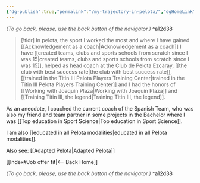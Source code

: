 ```yaml
---
{"dg-publish":true,"permalink":"/my-trajectory-in-pelota/","dgHomeLink":true,"dgPassFrontmatter":false,"dgShowBacklinks":false,"dgShowLocalGraph":false,"dgShowInlineTitle":false}
---
```




<div class="transclusion internal-embed is-loaded"><div class="markdown-embed">




<font color="#595959">*(To go back, please, use the back button of the navigator.)*</font> 
^a12d38



</div></div>


> [!tldr] 
> In pelota, the sport I worked the most and where I have gained [[Acknowledgement as a coach|Acknowledgement as a coach]] I have [[created teams, clubs and sports schools from scratch since I was 15|created teams, clubs and sports schools from scratch since I was 15]], helped as head coach at the Club de Pelota Ezcaray, [[the club with best success rate|the club with best success rate]], [[trained in the Titin III Pelota Players Training Center|trained in the Titin III Pelota Players Training Center]] and I had the honors of [[Working with Joaquín Plaza|Working with Joaquín Plaza]] and [[Training Titin III, the legend|Training Titin III, the legend]].

As an anecdote, I coached the current coach of the Spanish Team, who was also my friend and team partner in some projects in the Bachelor where I was [[Top education in Sport Science|Top education in Sport Science]].

I am also [[educated in all Pelota modalities|educated in all Pelota modalities]].

Also see: [[Adapted Pelota|Adapted Pelota]]


<div class="transclusion internal-embed is-loaded"><div class="markdown-embed">





[[Index#Job offer fit|<-- Back Home]]

<div class="transclusion internal-embed is-loaded"><div class="markdown-embed">




<font color="#595959">*(To go back, please, use the back button of the navigator.)*</font> 
^a12d38



</div></div>


</div></div>


